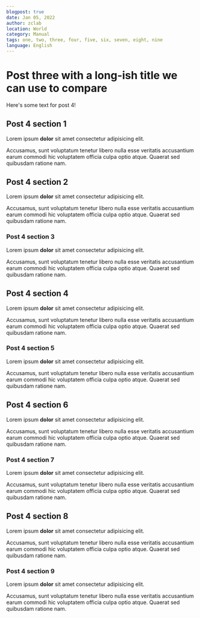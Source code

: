 ```yaml
---
blogpost: true
date: Jan 05, 2022
author: zclab
location: World
category: Manual
tags: one, two, three, four, five, six, seven, eight, nine
language: English
---
```


# Post three with a long-ish title we can use to compare

Here's some text for post 4!

## Post 4 section 1

Lorem ipsum **dolor** sit amet consectetur adipisicing elit.

Accusamus, sunt voluptatum tenetur libero nulla esse veritatis accusantium earum commodi hic voluptatem officia culpa optio atque. Quaerat sed quibusdam ratione nam.

## Post 4 section 2

Lorem ipsum **dolor** sit amet consectetur adipisicing elit.

Accusamus, sunt voluptatum tenetur libero nulla esse veritatis accusantium earum commodi hic voluptatem officia culpa optio atque. Quaerat sed quibusdam ratione nam.

### Post 4 section 3

Lorem ipsum **dolor** sit amet consectetur adipisicing elit.

Accusamus, sunt voluptatum tenetur libero nulla esse veritatis accusantium earum commodi hic voluptatem officia culpa optio atque. Quaerat sed quibusdam ratione nam.

## Post 4 section 4

Lorem ipsum **dolor** sit amet consectetur adipisicing elit.

Accusamus, sunt voluptatum tenetur libero nulla esse veritatis accusantium earum commodi hic voluptatem officia culpa optio atque. Quaerat sed quibusdam ratione nam.

### Post 4 section 5

Lorem ipsum **dolor** sit amet consectetur adipisicing elit.

Accusamus, sunt voluptatum tenetur libero nulla esse veritatis accusantium earum commodi hic voluptatem officia culpa optio atque. Quaerat sed quibusdam ratione nam.

## Post 4 section 6

Lorem ipsum **dolor** sit amet consectetur adipisicing elit.

Accusamus, sunt voluptatum tenetur libero nulla esse veritatis accusantium earum commodi hic voluptatem officia culpa optio atque. Quaerat sed quibusdam ratione nam.

### Post 4 section 7

Lorem ipsum **dolor** sit amet consectetur adipisicing elit.

Accusamus, sunt voluptatum tenetur libero nulla esse veritatis accusantium earum commodi hic voluptatem officia culpa optio atque. Quaerat sed quibusdam ratione nam.

## Post 4 section 8

Lorem ipsum **dolor** sit amet consectetur adipisicing elit.

Accusamus, sunt voluptatum tenetur libero nulla esse veritatis accusantium earum commodi hic voluptatem officia culpa optio atque. Quaerat sed quibusdam ratione nam.

### Post 4 section 9

Lorem ipsum **dolor** sit amet consectetur adipisicing elit.

Accusamus, sunt voluptatum tenetur libero nulla esse veritatis accusantium earum commodi hic voluptatem officia culpa optio atque. Quaerat sed quibusdam ratione nam.

